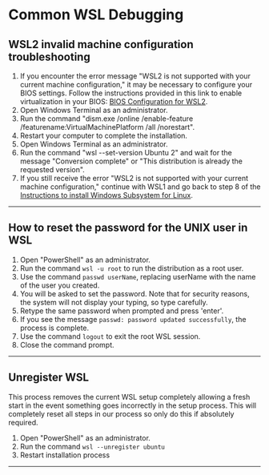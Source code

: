 # Common WSL Debugging

## WSL2 invalid machine configuration troubleshooting

1. If you encounter the error message "WSL2 is not supported with your current machine configuration," it may be necessary to configure your BIOS settings. Follow the instructions provided in this link to enable virtualization in your BIOS: [BIOS Configuration for WSL2](https://bce.berkeley.edu/enabling-virtualization-in-your-pc-bios.html).
2. Open Windows Terminal as an administrator.
3. Run the command "dism.exe /online /enable-feature /featurename:VirtualMachinePlatform /all /norestart".
4. Restart your computer to complete the installation.
5. Open Windows Terminal as an administrator.
6. Run the command "wsl --set-version Ubuntu 2" and wait for the message "Conversion complete" or "This distribution is already the requested version".
7. If you still receive the error "WSL2 is not supported with your current machine configuration," continue with WSL1 and go back to step 8 of the [Instructions to install Windows Subsystem for Linux](#instructions-to-install-windows-subsystem-for-linux).

---

## How to reset the password for the UNIX user in WSL

1. Open "PowerShell" as an administrator.
2. Run the command `wsl -u root` to run the distribution as a root user.
3. Use the command `passwd userName`, replacing userName with the name of the user you created.
4. You will be asked to set the password. Note that for security reasons, the system will not display your typing, so type carefully.
5. Retype the same password when prompted and press 'enter'.
6. If you see the message `passwd: password updated successfully`, the process is complete.
7. Use the command `logout` to exit the root WSL session.
8. Close the command prompt.

---

## Unregister WSL

This process removes the current WSL setup completely allowing a fresh start in the event something goes incorrectly in the setup process. This will completely reset all  steps in our process so only do this if absolutely required.

1. Open "PowerShell" as an administrator.
2. Run the command `wsl --unregister ubuntu`
3. Restart installation process

---
